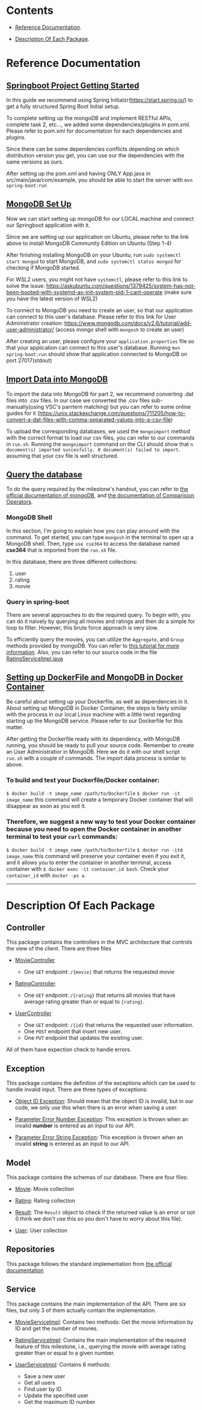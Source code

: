 # Contents

* [Reference Documentation](#reference-documentation).

* [Description Of Each Package](#description-of-each-package).

# Reference Documentation

## [Springboot Project Getting Started](https://spring.io/guides/gs/spring-boot/)

In this guide we recommend using Spring Initialzr(https://start.spring.io/) to get a fully structured Spring Boot Initial setup.

To complete setting up the mongoDB and implement RESTful APIs, complete task 2, etc..., we added some dependencies/plugins in pom.xml. Please refer to pom.xml for documentation for each dependencies and plugins. 

Since there can be some dependencies conflicts depending on which distribution version you get, you can use our the dependencies with the same versions as ours. 

After setting up the pom.xml and having ONLY App.java in src/main/java/com/example, you should be able to start the server with `mvn spring-boot:run`

## [MongoDB Set Up](https://www.mongodb.com/docs/manual/tutorial/install-mongodb-on-ubuntu/)

Now we can start setting up mongoDB for our LOCAL machine and connect our Springboot application with it.

Since we are setting up our application on Ubuntu, please refer to the link above to install MongoDB Community Edition on Ubuntu (Step 1-4)

After finishing installing MongoDB on your Ubuntu, run `sudo systemctl start mongod` to start MongoDB, and `sudo systemctl status mongod` for checking if MongoDB started. 

For WSL2 users, you might not have `systemctl`, please refer to this link to solve the issue: https://askubuntu.com/questions/1379425/system-has-not-been-booted-with-systemd-as-init-system-pid-1-cant-operate (make sure you have the latest version of WSL2)

To connect to MongoDB you need to create an user, so that our application can connect to this user's database. Please refer to this link for User Administrator creation: https://www.mongodb.com/docs/v2.6/tutorial/add-user-administrator/ (access mongo shell with `mongosh` to create an user)

After creating an user, please configure your `application.properties` file so that your application can connect to this user's database. Running `mvn spring-boot:run` should show that application connected to MongoDB on port 27017(stdout)

## [Import Data into MongoDB](https://hevodata.com/learn/mongoimport/)

To import the data into MongoDB for part 2, we recommend converting .dat files into .csv files. In our case we converted the .csv files sub-manually(using VSC's parrtern matching) but you can refer to some online guides for it (https://unix.stackexchange.com/questions/711205/how-to-convert-a-dat-files-with-comma-separated-values-into-a-csv-file)

To upload the corresponding databases, we used the `mongoimport` method with the correct format to load our csv files, you can refer to our commands in `run.sh`. Running the `mongoimport` command on the CLI should show that `n document(s) imported succesfully. 0 document(s) failed to import.` assuming that your csv file is well structured.

## [Query the database](https://www.mongodb.com/docs/manual/tutorial/query-documents/)

To do the query required by the milestone's handout, you can refer to [the official documentation of mongoDB](https://www.mongodb.com/docs/manual/tutorial/query-documents/), and [the documentation of Comparision Operators](https://www.mongodb.com/docs/manual/reference/operator/query-comparison/).

### MongoDB Shell
In this section, I'm going to explain how you can play arround with the command. To get started, you can type `mongosh` in the terminal to open up a MongoDB shell. Then, type `use cse364` to access the database named **cse364** that is imported from the `run.sh` file. 

In this database, there are three different collections:
1. user
1. rating
1. movie

### Query in spring-boot
There are several approaches to do the required query. To begin with, you can do it naively by querying all movies and ratings and then do a simple for loop to filter. However, this brute force approach is very slow.

To efficiently query the movies, you can utilize the `Aggregate`, and `Group` methods provided by mongoDB. You can refer to [this tutorial for more information](https://www.baeldung.com/spring-data-mongodb-projections-aggregations). Also, you can refer to our source code in the file [RatingServiceImpl.java](./src/main/java/com/example/service/RatingServiceImpl.java)

## [Setting up DockerFile and MongoDB in Docker Container](https://www.youtube.com/watch?v=eGz9DS-aIeY&ab_channel=NetworkChuck)

Be careful about setting up your Dockerfile, as well as dependencies in it. 
About setting up MongoDB in Docker Container, the steps is fairly similar with the process in our local Linux machine with a little twist regarding starting up the MongoDB service. Please refer to our Dockerfile for this matter. 

After getting the Dockerfile ready with its dependency, with MongoDB running, you should be ready to pull your source code. Remember to create an User Administratior in MongoDB. Here we do it with our shell script `run.sh` with a couple of commands. The import data process is similar to above. 

### To build and test your Dockerfile/Docker container: 
`$ docker build -t image_name /path/to/Dockerfile`
`$ docker run -it image_name` this command will create a temporary Docker container that will disappear as soon as you exit it.
### Therefore, we suggest a new way to test your Docker container because you need to open the Docker container in another terminal to test your `curl` commands:
`$ docker build -t image_name /path/to/Dockerfile`
`$ docker run -itd image_name` this command will preserve your container even if you exit it, and it allows you to enter the container in another terminal, access container with `$ docker exec -it container_id bash`. Check your `container_id` with `docker -ps a`.

---
# Description Of Each Package

## Controller

This package contains the controllers in the MVC architecture that controls the view of the client. There are three files

* [MovieController](./src/main/java/com/example/controller/MovieController.java)
    * One `GET` endpoint: `/{movie}` that returns the requested movie

* [RatingController](./src/main/java/com/example/controller/RatingController.java)
    * One `GET` endpoint: `/{rating}` that returns all movies that have average rating greater than or equal to `{rating}`.

* [UserController](./src/main/java/com/example/controller/UserController.java)
    * One `GET` endpoint: `/{id}` that returns the requested user information.
    * One `POST` endpoint that insert new user.
    * One `PUT` endpoint that updates the existing user.

All of them have expection check to handle errors.

## Exception

This package contains the definition of the exceptions which can be used to handle invalid input. There are three types of exceptions:

* [Object ID Exception](./src/main/java/com/example/exception/ObjectIdException.java): Should mean that the object ID is invalid, but in our code, we only use this when there is an error when saving a user.

* [Parameter Error Number Exception](./src/main/java/com/example/exception/ParameterErrorNumberException.java): This exception is thrown when an invalid **number** is entered as an input to our API.

* [Parameter Error String Exception](./src/main/java/com/example/exception/ParameterErrorStringException.java): This exception is thrown when an invalid **string** is entered as an input to our API.

## Model

This package contains the schemas of our database. There are four files:

* [Movie](./src/main/java/com/example/model/Movie.java): Movie collection

* [Rating](./src/main/java/com/example/model/Rating.java): Rating collection

* [Result](./src/main/java/com/example/model/Result.java): The `Result` object to check if the returned value is an error or not (I think we don't use this so you don't have to worry about this file).

* [User](./src/main/java/com/example/model/User.java): User collection

## Repositories

This package follows the standard implementation from [the official documentation](https://spring.io/guides/gs/accessing-data-mongodb/)

## Service

This package contains the main implementation of the API. There are six files, but only 3 of them actually contain the implementation.

* [MovieServiceImpl](./src/main/java/com/example/service/MovieServiceImpl.java): Contains two methods: Get the movie information by ID and get the number of movies.

* [RatingServiceImpl](./src/main/java/com/example/service/RatingServiceImpl.java): Contains the main implementation of the required feature of this milestone, i.e., querying the movie with average rating greater than or equal to a given number. 

* [UserServiceImpl](./src/main/java/com/example/service/UserServiceImpl.java): Contains 6 methods:
    * Save a new user
    * Get all users
    * Find user by ID
    * Update the specified user
    * Get the maximum ID number
